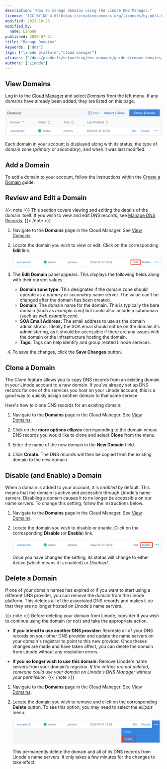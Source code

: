 ```yaml
---
description: "How to manage domains using the Linode DNS Manager."
license: '[CC BY-ND 4.0](https://creativecommons.org/licenses/by-nd/4.0)'
modified: 2022-10-28
modified_by:
  name: Linode
published: 2020-07-21
title: "Manage Domains"
keywords: ["dns"]
tags: ["linode platform","cloud manager"]
aliases: ['/docs/products/networking/dns-manager/guides/remove-domains/']
authors: ["Linode"]
---
```


## View Domains

Log in to the [Cloud Manager](https://cloud.linode.com) and select *Domains* from the left menu. If any domains have already been added, they are listed on this page.

![Screenshot of the Domains listing page in Cloud Manager](view-domains.png)

Each domain in your account is displayed along with its status, the type of domain zone (*primary* or *secondary*), and when it was last modified.

## Add a Domain

To add a domain to your account, follow the instructions within the [Create a Domain](/docs/products/networking/dns-manager/guides/create-domain/) guide.

## Review and Edit a Domain

{{< note >}}
This section covers viewing and editing the details of the domain itself. If you wish to view and edit DNS records, see [Manage DNS Records](/docs/products/networking/dns-manager/guides/manage-dns-records/).
{{< /note >}}

1. Navigate to the **Domains** page in the Cloud Manager. See [View Domains](#view-domains).

1. Locate the domain you wish to view or edit. Click on the corresponding **Edit** link.

    ![Screenshot of a domain entry with the Edit button highlighted](edit-domain-details.png)

1. The **Edit Domain** panel appears. This displays the following fields along with their current values:

    - **Domain zone type:** This designates if the domain zone should operate as a *primary* or *secondary* name server. The value can't be changed after the domain has been created.
    - **Domain:** The domain name for the domain. This is typically the bare domain (such as *example.com*) but could also include a subdomain (such as *web.example.com*).
    - **SOA Email Address:** The email address to use as the domain administrator. Ideally the SOA email should not be on the domain it's administering, as it should be accessible if there are any issues with the domain or the infrastructure hosting the domain.
    - **Tags:** Tags can help identify and group related Linode services.

1. To save the changes, click the **Save Changes** button.

## Clone a Domain

The *Clone* feature allows you to copy DNS records from an existing domain in your Linode account to a new domain. If you've already set up DNS records for one of the services you host on your Linode account, this is a good way to quickly assign another domain to that same service.

Here's how to clone DNS records for an existing domain:

1. Navigate to the **Domains** page in the Cloud Manager. See [View Domains](#view-domains).

1.  Click on the **more options ellipsis** corresponding to the domain whose DNS records you would like to clone and select **Clone** from the menu.

1.  Enter the name of the new domain in the **New Domain** field.

1.  Click **Create**. The DNS records will then be copied from the existing domain to the new domain.

## Disable (and Enable) a Domain

When a domain is added to your account, it is *enabled* by default. This means that the domain is active and accessible through Linode's name servers. Disabling a domain causes it to no longer be accessible on our name servers. To change this setting, follow the instructions below.

1. Navigate to the **Domains** page in the Cloud Manager. See [View Domains](#view-domains).

1. Locate the domain you wish to disable or enable. Click on the corresponding **Disable** (or **Enable**) link.

    ![Screenshot of a domain entry with the Disable button highlighted](disable-domain.png)

    Once you have changed the setting, its status will change to either *Active* (which means it is enabled) or *Disabled*.

## Delete a Domain

If one of your domain names has expired or if you want to start using a different DNS provider, you can remove the domain from the Linode platform. This deletes all of the associated DNS records and makes it so that they are no longer hosted on Linode's name servers.

{{< note >}}
Before deleting your domain from Linode, consider if you wish to continue using the domain (or not) and take the appropriate action.

- **If you intend to use another DNS provider:** Recreate all of your DNS records on your other DNS provider and update the name servers on your domain's registrar to point to this new provider. Once theses changes are made and have taken affect, you can delete the domain from Linode without any resolution errors.

- **If you no longer wish to use this domain:** Remove Linode's name servers from your domain's registrar. *If the entries are not deleted, someone could use your domain on Linode's DNS Manager without your permission.*
{{< /note >}}

1. Navigate to the **Domains** page in the Cloud Manager. See [View Domains](#view-domains).

1. Locate the domain you wish to remove and click on the corresponding **Delete** button. To see this option, you may need to select the *ellipsis* menu.

    ![Screenshot of a domain entry with the Delete button highlighted](delete-domain.png)

    This permanently delete the domain and all of its DNS records from Linode's name servers. It only takes a few minutes for the changes to take effect.